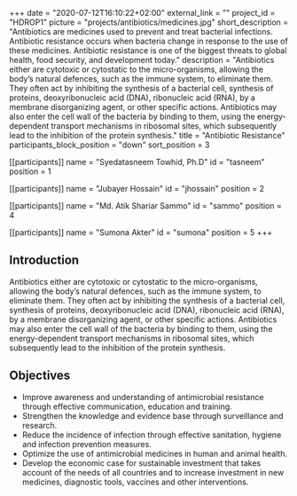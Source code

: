 +++
date = "2020-07-12T16:10:22+02:00"
external_link = ""
project_id = "HDROP1"
picture = "projects/antibiotics/medicines.jpg"
short_description = "Antibiotics are medicines used to prevent and treat bacterial infections. Antibiotic resistance occurs when bacteria change in response to the use of these medicines. Antibiotic resistance is one of the biggest threats to global health, food security, and development today."
description = "Antibiotics either are cytotoxic or cytostatic to the micro-organisms, allowing the body’s natural defences, such as the immune system, to eliminate them. They often act by inhibiting the synthesis of a bacterial cell, synthesis of proteins, deoxyribonucleic acid (DNA), ribonucleic acid (RNA), by a membrane disorganizing agent, or other specific actions. Antibiotics may also enter the cell wall of the bacteria by binding to them, using the energy-dependent transport mechanisms in ribosomal sites, which subsequently lead to the inhibition of the protein synthesis."
title = "Antibiotic Resistance"
participants_block_position = "down"
sort_position = 3

[[participants]]
    name = "Syedatasneem Towhid, Ph.D"
    id = "tasneem"
    position = 1

[[participants]]
    name = "Jubayer Hossain"
    id = "jhossain"
    position = 2

[[participants]]
    name = "Md. Atik Shariar Sammo"
    id = "sammo"
    position = 4

[[participants]]
    name = "Sumona Akter"
    id = "sumona"
    position = 5
+++

## Introduction 
Antibiotics either are cytotoxic or cytostatic to the micro-organisms, allowing the body’s natural defences, such as the immune system, to eliminate them. They often act by inhibiting the synthesis of a bacterial cell, synthesis of proteins, deoxyribonucleic acid (DNA), ribonucleic acid (RNA), by a membrane disorganizing agent, or other specific actions. Antibiotics may also enter the cell wall of the bacteria by binding to them, using the energy-dependent transport mechanisms in ribosomal sites, which subsequently lead to the inhibition of the protein synthesis.

## Objectives
- Improve awareness and understanding of antimicrobial resistance through effective communication, education and training.
- Strengthen the knowledge and evidence base through surveillance and research.
- Reduce the incidence of infection through effective sanitation, hygiene and infection prevention measures.
- Optimize the use of antimicrobial medicines in human and animal health.
- Develop the economic case for sustainable investment that takes account of the needs of all countries and to increase investment in new medicines, diagnostic tools, vaccines and other interventions.

